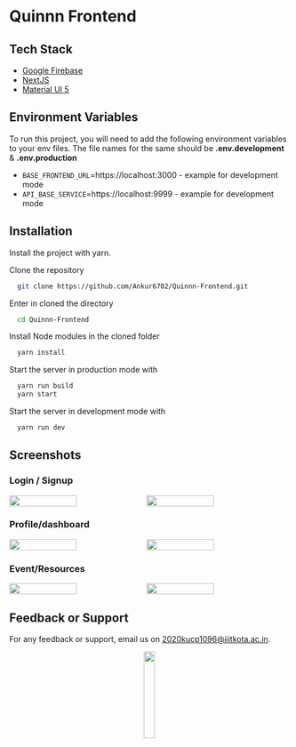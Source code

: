 # Quinnn Frontend

## Tech Stack
- [Google Firebase](https://firebase.google.com/)
- [NextJS](https://nextjs.org/)
- [Material UI 5](https://mui.com/)

## Environment Variables

To run this project, you will need to add the following environment variables to your env files. The file names for the same should be **.env.development** & **.env.production**

- `BASE_FRONTEND_URL`=https://localhost:3000 - example for development mode 
- `API_BASE_SERVICE`=https://localhost:9999 - example for development mode

## Installation

Install the project with yarn.

Clone the repository


```bash
  git clone https://github.com/Ankur6702/Quinnn-Frontend.git
```

Enter in cloned the directory

```bash
  cd Quinnn-Frontend
```

Install Node modules in the cloned folder

```bash
  yarn install
```

Start the server in production mode with

```bash
  yarn run build
  yarn start
```

Start the server in development mode with

```bash
  yarn run dev
```

## Screenshots

### Login / Signup
<div style="display:flex; flex-wrap:wrap;">
  <img src="https://user-images.githubusercontent.com/74523865/229116635-eeb819a0-0a16-4632-92c6-e6d522586922.png" style="width:49%;">
  <img src="https://user-images.githubusercontent.com/74523865/229116731-ee8a4562-ec14-4ca5-b233-a56501bd5d5b.png" style="width:49%;">
</div>

### Profile/dashboard
<div style="display:flex; flex-wrap:wrap;">
  <img src="https://user-images.githubusercontent.com/74523865/229116253-8e1e0185-9b1c-479f-b849-9b4092f3728c.png" style="width:49%;">
  <img src="https://user-images.githubusercontent.com/74523865/229116515-4ed6c312-7a83-4fc5-b8e8-28fcc8a86d8f.png" style="width:49%;">
</div>

### Event/Resources
<div style="display:flex; flex-wrap:wrap;">
  <img src="" style="width:49%;">
  <img src="" style="width:49%;">
</div>

## Feedback or Support

For any feedback or support, email us on 2020kucp1096@iiitkota.ac.in.

<div align="center"><img src="https://i.postimg.cc/sDCtHhzY/logo.png" width=20% height=20%></div>
